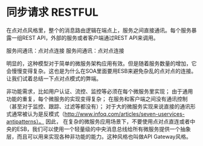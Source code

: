 # 同步请求 RESTFUL

在点对点风格里，整个的消息路由逻辑在端点上，服务之间直接通讯。每个服务暴露一组REST API，外部的服务或者客户端通过REST API来调用。

服务间通讯：点对点连接
服务间通讯：点对点连接

明显的，这种模型对于简单的微服务架构应用有效。但是随着服务数量的增加，它会慢慢变得复杂。这也是为什么在SOA里面要用ESB来避免杂乱的点对点的连接。让我们试着总结一下点对点模式的弊端。

非功能需求，比如用户认证、流控、监控等必须在每个微服务里实现；
由于通用功能的重复，每个微服务的实现变得复杂；
在服务和客户端之间没有通讯控制（甚至对于监控、跟踪、过滤等都没有）；
对于大的微服务实现来说直接的通讯形式通常被认为是反模式（http://www.infoq.com/articles/seven-uservices-antipatterns）。
因此， 在复杂的微服务应用场景下，不要使用点对点直连或者中央的ESB，我们可以使用一个轻量级的中央消息总线给所有微服务提供一个抽象层，而且可以用来实现各种非功能的能力。这种风格也叫做API Gateway风格。